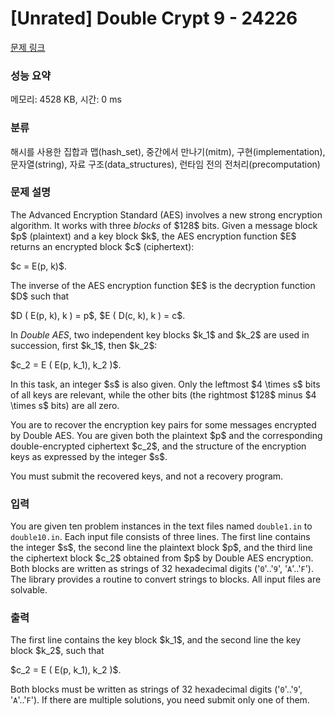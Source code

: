 # [Unrated] Double Crypt  9 - 24226 

[문제 링크](https://www.acmicpc.net/problem/24226) 

### 성능 요약

메모리: 4528 KB, 시간: 0 ms

### 분류

해시를 사용한 집합과 맵(hash_set), 중간에서 만나기(mitm), 구현(implementation), 문자열(string), 자료 구조(data_structures), 런타임 전의 전처리(precomputation)

### 문제 설명

<p>The Advanced Encryption Standard (AES) involves a new strong encryption algorithm. It works with three <em>blocks</em> of $128$ bits. Given a message block $p$ (plaintext) and a key block $k$, the AES encryption function $E$ returns an encrypted block $c$ (ciphertext):</p>

<p>$c = E(p, k)$.</p>

<p>The inverse of the AES encryption function $E$ is the decryption function $D$ such that</p>

<p>$D ( E(p, k), k ) = p$, $E ( D(c, k), k ) = c$.</p>

<p>In <em>Double AES</em>, two independent key blocks $k_1$ and $k_2$ are used in succession, first $k_1$, then $k_2$:</p>

<p>$c_2 = E ( E(p, k_1), k_2 )$.</p>

<p>In this task, an integer $s$ is also given. Only the leftmost $4 \times s$ bits of all keys are relevant, while the other bits (the rightmost $128$ minus $4 \times s$ bits) are all zero.</p>

<p>You are to recover the encryption key pairs for some messages encrypted by Double AES. You are given both the plaintext $p$ and the corresponding double-encrypted ciphertext $c_2$, and the structure of the encryption keys as expressed by the integer $s$.</p>

<p>You must submit the recovered keys, and not a recovery program.</p>

### 입력 

 <p>You are given ten problem instances in the text files named <code>double1.in</code> to <code>double10.in</code>. Each input file consists of three lines. The first line contains the integer $s$, the second line the plaintext block $p$, and the third line the ciphertext block $c_2$ obtained from $p$ by Double AES encryption. Both blocks are written as strings of 32 hexadecimal digits ('<code>0</code>'..'<code>9</code>', '<code>A</code>'..'<code>F</code>'). The library provides a routine to convert strings to blocks. All input files are solvable.</p>

### 출력 

 <p>The first line contains the key block $k_1$, and the second line the key block $k_2$, such that </p>

<p>$c_2 = E ( E(p, k_1), k_2 )$.</p>

<p>Both blocks must be written as strings of 32 hexadecimal digits ('<code>0</code>'..'<code>9</code>', '<code>A</code>'..'<code>F</code>'). If there are multiple solutions, you need submit only one of them.</p>

